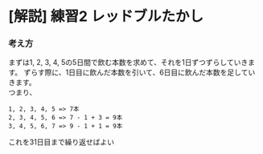 # [解説] 練習2 レッドブルたかし

### 考え方
まずは1, 2, 3, 4, 5の5日間で飲む本数を求めて、それを1日ずつずらしていきます。
ずらす際に、1日目に飲んだ本数を引いて、6日目に飲んだ本数を足していきます。  
つまり、
```
1, 2, 3, 4, 5 => 7本
2, 3, 4, 5, 6 => 7 - 1 + 3 = 9本
3, 4, 5, 6, 7 => 9 - 1 + 1 = 9本
```
これを31日目まで繰り返せばよい